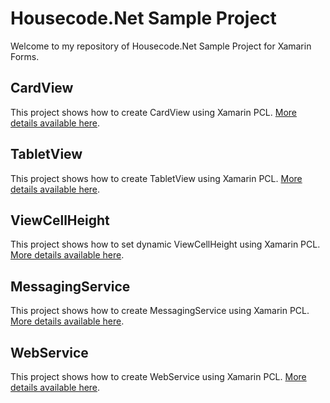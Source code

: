 # Housecode.Net Sample Project

Welcome to my repository of Housecode.Net Sample Project for Xamarin Forms.

## CardView

This project shows how to create CardView using Xamarin PCL. [More details available here](CardView/README.md).

## TabletView

This project shows how to create TabletView using Xamarin PCL. [More details available here](TabletView/README.md).

## ViewCellHeight

This project shows how to set dynamic ViewCellHeight using Xamarin PCL. [More details available here](ViewCellHeight/README.md).

## MessagingService

This project shows how to create MessagingService using Xamarin PCL. [More details available here](MessagingService/README.md).

## WebService

This project shows how to create WebService using Xamarin PCL. [More details available here](WebService/README.md).